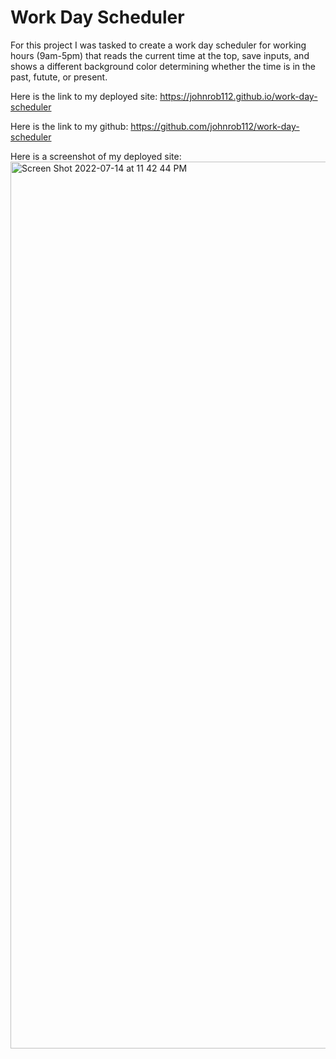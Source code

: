 # Work Day Scheduler


For this project I was tasked to create a work day scheduler for working hours (9am-5pm) that reads the current time at the top, save inputs, and shows a different background color determining whether the time is in the past, futute, or present.  

Here is the link to my deployed site: https://johnrob112.github.io/work-day-scheduler

Here is the link to my github: https://github.com/johnrob112/work-day-scheduler


Here is a screenshot of my deployed site:
<img width="1419" alt="Screen Shot 2022-07-14 at 11 42 44 PM" src="https://user-images.githubusercontent.com/107014086/179145831-de733947-c8c6-4151-b596-737ab93c0242.png">
